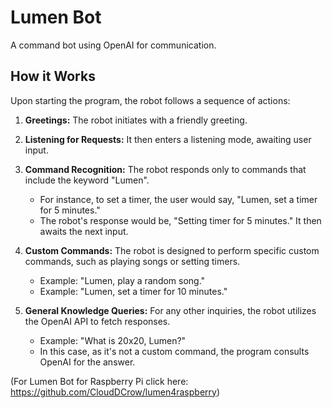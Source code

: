# Lumen Bot

A command bot using OpenAI for communication.

## How it Works

Upon starting the program, the robot follows a sequence of actions:

1. **Greetings:**
   The robot initiates with a friendly greeting.

2. **Listening for Requests:**
   It then enters a listening mode, awaiting user input.

3. **Command Recognition:**
   The robot responds only to commands that include the keyword "Lumen".

   - For instance, to set a timer, the user would say, "Lumen, set a timer for 5 minutes."
   - The robot's response would be, "Setting timer for 5 minutes." It then awaits the next input.

5. **Custom Commands:**
   The robot is designed to perform specific custom commands, such as playing songs or setting timers.

   - Example: "Lumen, play a random song."
   - Example: "Lumen, set a timer for 10 minutes."

6. **General Knowledge Queries:**
   For any other inquiries, the robot utilizes the OpenAI API to fetch responses.

   - Example: "What is 20x20, Lumen?"
   - In this case, as it's not a custom command, the program consults OpenAI for the answer.

(For Lumen Bot for Raspberry Pi click here: https://github.com/CloudDCrow/lumen4raspberry)
